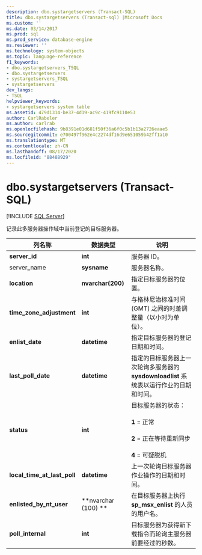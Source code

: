 ```yaml
---
description: dbo.systargetservers (Transact-SQL)
title: dbo.systargetservers (Transact-sql) |Microsoft Docs
ms.custom: ''
ms.date: 03/14/2017
ms.prod: sql
ms.prod_service: database-engine
ms.reviewer: ''
ms.technology: system-objects
ms.topic: language-reference
f1_keywords:
- dbo.systargetservers_TSQL
- dbo.systargetservers
- systargetservers_TSQL
- systargetservers
dev_langs:
- TSQL
helpviewer_keywords:
- systargetservers system table
ms.assetid: 479d1314-be37-4d19-ac9c-419fc9110e53
author: CarlRabeler
ms.author: carlrab
ms.openlocfilehash: 9b8391e01d681f50f36a6f0c5b1b13a2726eaae5
ms.sourcegitcommit: e700497f962e4c2274df16d9e651059b42ff1a10
ms.translationtype: MT
ms.contentlocale: zh-CN
ms.lasthandoff: 08/17/2020
ms.locfileid: "88488929"
---
```

# <a name="dbosystargetservers-transact-sql"></a>dbo.systargetservers (Transact-SQL)
[!INCLUDE [SQL Server](../../includes/applies-to-version/sqlserver.md)]

  记录此多服务器操作域中当前登记的目标服务器。  
  
|列名称|数据类型|说明|  
|-----------------|---------------|-----------------|  
|**server_id**|**int**|服务器 ID。|  
|server_name|**sysname**|服务器名称。|  
|**location**|**nvarchar(200)**|指定目标服务器的位置。|  
|**time_zone_adjustment**|**int**|与格林尼治标准时间 (GMT) 之间的时差调整量（以小时为单位）。|  
|**enlist_date**|**datetime**|指定目标服务器的登记日期和时间。|  
|**last_poll_date**|**datetime**|指定的目标服务器上一次轮询多服务器的 **sysdownloadlist** 系统表以运行作业的日期和时间。|  
|**status**|**int**|目标服务器的状态：<br /><br /> **1** = 正常<br /><br /> **2** = 正在等待重新同步<br /><br /> **4** = 可疑脱机|  
|**local_time_at_last_poll**|**datetime**|上一次轮询目标服务器作业操作的日期和时间。|  
|**enlisted_by_nt_user**|**nvarchar (100) **|在目标服务器上执行 **sp_msx_enlist** 的人员的用户名。|  
|**poll_internal**|**int**|目标服务器为获得新下载指令而轮询主服务器前要经过的秒数。|  
  
  
